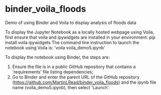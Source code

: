 # binder_voila_floods
Demo of using Binder and Voila to display analysis of floods data

To display the Jupyter Notebook as a locally hosted webpage using Voila, first ensure that voila and ipywidgets are installed
in your environment:
pip install voila ipywidgets
The command line instruction to launch the notebook using Voila is: 'voila voila_demo5.ipynb'

To display the notebook using Binder, the steps are:
1) Ensure the file is in a public GitHub repository that contains a 'requirements' file listing dependencies;
2) Go to Binder and enter the parent URL of the GitHub repository (https://github.com/MartinLRead/binder_voila_floods) and the ipynb file name (voila_demo5.ipynb), then select 'Launch'.
